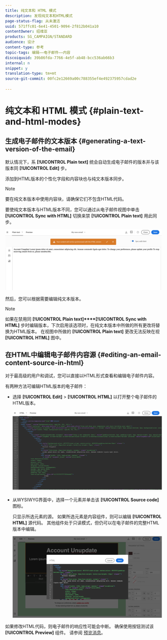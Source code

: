 ```yaml
---
title: 纯文本和 HTML 模式
description: 发现纯文本和HTML模式
page-status-flag: 从未激活
uuid: 571ffc01-6e41-4501-9094-2f812b041a10
contentOwner: 绍维亚
products: SG_CAMPAIGN/STANDARD
audience: 设计
content-type: 参考
topic-tags: 编辑——电子邮件——内容
discoiquuid: 39b86fda-7766-4e5f-ab48-bcc536ab66b3
internal: n
snippet: y
translation-type: tm+mt
source-git-commit: 00fc2e12669a00c788355ef4e492375957cdad2e

---
```



# 纯文本和 HTML 模式 {#plain-text-and-html-modes}

## 生成电子邮件的文本版本 {#generating-a-text-version-of-the-email}

默认情况下，系 **[!UICONTROL Plain text]** 统会自动生成电子邮件的版本并与该版本同 **[!UICONTROL Edit]** 步。

添加到HTML版本的个性化字段和内容块也与纯文本版本同步。

>[!NOTE]
>
>要在纯文本版本中使用内容块，请确保它们不包含HTML代码。

要使纯文本版本与HTML版本不同，您可以通过从电子邮件视图中单击 **[!UICONTROL Sync with HTML]** 切换来禁 **[!UICONTROL Plain text]** 用此同步。

![](assets/email_designer_textversion.png)

然后，您可以根据需要编辑纯文本版本。

>[!NOTE]
>
>如果在禁用同 **[!UICONTROL Plain text]****[!UICONTROL Sync with HTML]** 步时编辑版本，下次启用该选项时，在纯文本版本中所做的所有更改将替换为HTML版本。 在视图中所做的 **[!UICONTROL Plain text]** 更改无法反映在视 **[!UICONTROL HTML]** 图中。

## 在HTML中编辑电子邮件内容源 {#editing-an-email-content-source-in-html}

对于最高级的用户和调试，您可以直接以HTML形式查看和编辑电子邮件内容。

有两种方法可编辑HTML版本的电子邮件：

* 选择 **[!UICONTROL Edit]** &gt; **[!UICONTROL HTML]** 以打开整个电子邮件的HTML版本。

   ![](assets/email_designer_html1.png)

* 从WYSIWYG界面中，选择一个元素并单击该 **[!UICONTROL Source code]** 图标。

   只显示所选元素的源。 如果所选元素是内容组件，则可以编辑 **[!UICONTROL HTML]** 源代码。 其他组件处于只读模式，但仍可以在电子邮件的完整HTML版本中编辑。

   ![](assets/email_designer_html2.png)

如果修改HTML代码，则电子邮件的响应性可能会中断。 确保使用按钮测试该 **[!UICONTROL Preview]** 组件。 请参阅 [预览消息](../../sending/using/previewing-messages.md)。
